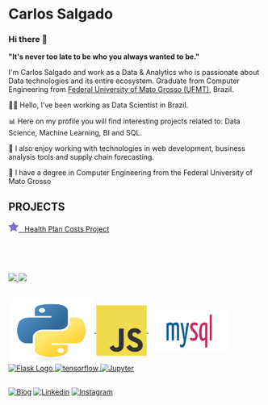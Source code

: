 # Carlos Salgado

### Hi there 👋

<p><b>"It's never too late to be who you always wanted to be."</b><p>
  
  
  
  <p>
    I'm Carlos Salgado and work as a Data & Analytics who is passionate about Data technologies and its entire ecosystem. Graduate from Computer Engineering from 
   <a href="https://www.ufmt.br/"> Federal University of Mato Grosso (UFMT)</a>, Brazil. 
</p>
   
  👨‍💻 Hello, I’ve been working as Data Scientist in Brazil.
  
  📊 Here on my profile you will find interesting projects related to: Data Science, Machine Learning, BI and SQL.
   
  🚀 I also enjoy working with technologies in web development, business analysis tools and supply chain forecasting.
 
  🔧 I have a degree in Computer Engineering from the Federal University of Mato Grosso
  
  ## PROJECTS

 <img width="20px" src="https://github.com/JuniorTorresMTJ/JuniorTorresMTJ/blob/master/image/star.svg" /><a href="https://github.com/carlossalgado95/Health-Plan-Costs" target="_blank">  &nbsp; Health Plan Costs Project</a> <br></p>




<br><br><br>
<div style="display: inline-block">
  <a href="https://github.com/carlossalgado95">
  <img height="170em" src="https://github-readme-stats.vercel.app/api?username=carlossalgado95&show_icons=true&theme=dracula&include_all_commits=true&count_private=true"/>
  <img height="170em" src="https://github-readme-stats.vercel.app/api/top-langs/?username=carlossalgado95&layout=compact&langs_count=7&theme=dracula"/>
</div>
  
## 

<div style="" align="rigth">
  <img align="center" alt="Gef-Python" height="130" width="170" src="https://raw.githubusercontent.com/devicons/devicon/master/icons/python/python-original.svg">
  <img src="https://raw.githubusercontent.com/github/explore/80688e429a7d4ef2fca1e82350fe8e3517d3494d/topics/javascript/javascript.png" alt="Docker Logo" height="100" width="100" align="center">
<img src="https://raw.githubusercontent.com/amphp/logo/master/repos/mysql.png?v=12-07-2017" alt="FastAPI Logo" height="80" width="160" align="center">
<img src="https://avatars.githubusercontent.com/u/23365920?s=200&v=4" alt="Flask Logo" height="180" width="110" align="center">
<img src="https://cdn.jsdelivr.net/gh/devicons/devicon/icons/tensorflow/tensorflow-original.svg" alt="tensorflow" height="100" width="100" align="center">
<img src="https://cdn.jsdelivr.net/gh/devicons/devicon/icons/jupyter/jupyter-original-wordmark.svg" alt="Jupyter" height="100" width="100" align="center">

</div>
  
  ##
 
[![Blog](https://img.shields.io/badge/Medium-12100E?style=for-the-badge&logo=medium&logoColor=white)](https://medium.com/@carloshenriquesalgado95) 
[![Linkedin](https://img.shields.io/badge/LinkedIn-0077B5?style=for-the-badge&logo=linkedin&logoColor=white)](https://www.linkedin.com/in/carlos-henrique-cruz-salgado-902058169/) 
[![Instagram](https://img.shields.io/badge/Instagram-E4405F?style=for-the-badge&logo=instagram&logoColor=white)](https://www.instagram.com/carlos.salgado95/) 

  ##
  

  

  
  
